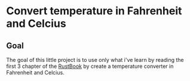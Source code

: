 # Convert temperature in Fahrenheit and Celcius

## Goal

The goal of this little project is to use only what i've learn by reading the first 3 chapter of the [RustBook](https://doc.rust-lang.org/stable/book) by create a temperature converter in Fahrenheit and Celcius.

